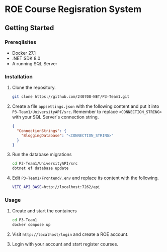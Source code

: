 # ROE Course Regisration System

## Getting Started

### Prereqiisites

- Docker 27.1
- .NET SDK 8.0
- A running SQL Server

### Installation

1. Clone the repository.

   ```sh
   git clone https://github.com/240708-NET/P3-Team1.git
   ```

2. Create a file `appsettings.json` with the following content and put it into `P3-Team1/UniversityAPI/src`. Remember to replace `<CONNECTION_STRING>` with your SQL Server's connection string.

   ```json
   {
     "ConnectionStrings": {
       "BloggingDatabase": "<CONNECTION_STRING>"
     }
   }
   ```

3. Run the database migrations

   ```sh
   cd P3-Team1/UniversityAPI/src
   dotnet ef database update
   ```

4. Edit `P3-Team1/Frontend/.env` and replace its content with the following.

   ```sh
   VITE_API_BASE=http://localhost:7262/api
   ```

### Usage

1. Create and start the containers

   ```sh
   cd P3-Team1
   docker compose up
   ```

2. Visit `http://localhost/login` and create a ROE account.

3. Login with your account and start register courses.
